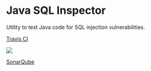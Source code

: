 # Java SQL Inspector
Utility to test Java code for SQL injection vulnerabilities.

[Travis CI](https://travis-ci.org/thomasleplus/java-sql-inspector)

<img src="https://api.travis-ci.org/thomasleplus/java-sql-inspector.png"></a>

[SonarQube](https://sonarqube.com/dashboard/index?id=org.leplus%3Ajava-sql-inspector)
